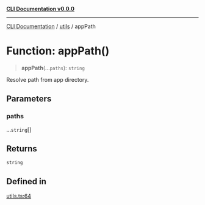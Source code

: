 [**CLI Documentation v0.0.0**](../../README.md)

***

[CLI Documentation](../../modules.md) / [utils](../README.md) / appPath

# Function: appPath()

> **appPath**(...`paths`): `string`

Resolve path from app directory.

## Parameters

### paths

...`string`[]

## Returns

`string`

## Defined in

[utils.ts:64](https://github.com/stonemjs/cli/blob/b2251afafa869f82f017c134bddb19013c7883b6/src/utils.ts#L64)
